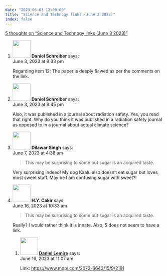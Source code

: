 ```yaml
---
date: "2023-06-03 12:00:00"
title: "Science and Technogy links (June 3 2023)"
index: false
---
```


[5 thoughts on &ldquo;Science and Technogy links (June 3 2023)&rdquo;](/lemire/blog/2023/06-03-science-and-technogy-links-june-3-2023)

<ol class="comment-list">
<li id="comment-652117" class="comment even thread-even depth-1">
<div class="comment-author vcard">
<img alt src="https://secure.gravatar.com/avatar/03c597b4f0b350f1892ea31aca1acb63?s=56&#038;d=mm&#038;r=g" srcset="https://secure.gravatar.com/avatar/03c597b4f0b350f1892ea31aca1acb63?s=112&#038;d=mm&#038;r=g 2x" class="avatar avatar-56 photo" height="56" width="56" decoding="async" /> <b class="fn">Daniel Schreiber</b> <span class="says">says:</span> </div>
<div class="comment-metadata"><time datetime="2023-06-03T21:33:37+00:00">June 3, 2023 at 9:33 pm</time></a> </div>
<div class="comment-content">
<p>Regarding item 12: The paper is deeply flawed as per the comments on the link.</p>
</div>
</li>
<li id="comment-652118" class="comment odd alt thread-odd thread-alt depth-1">
<div class="comment-author vcard">
<img alt src="https://secure.gravatar.com/avatar/03c597b4f0b350f1892ea31aca1acb63?s=56&#038;d=mm&#038;r=g" srcset="https://secure.gravatar.com/avatar/03c597b4f0b350f1892ea31aca1acb63?s=112&#038;d=mm&#038;r=g 2x" class="avatar avatar-56 photo" height="56" width="56" decoding="async" /> <b class="fn">Daniel Schreiber</b> <span class="says">says:</span> </div>
<div class="comment-metadata"><time datetime="2023-06-03T21:45:09+00:00">June 3, 2023 at 9:45 pm</time></a> </div>
<div class="comment-content">
<p>Also, it was published in a journal about radiation safety. Yes, you read that right. Why do you think it was published in a radiation safety journal as opposed to in a journal about actual climate science?</p>
</div>
</li>
<li id="comment-652200" class="comment even thread-even depth-1">
<div class="comment-author vcard">
<img alt src="https://secure.gravatar.com/avatar/cd53d1d2fba6750faf364c29157c8501?s=56&#038;d=mm&#038;r=g" srcset="https://secure.gravatar.com/avatar/cd53d1d2fba6750faf364c29157c8501?s=112&#038;d=mm&#038;r=g 2x" class="avatar avatar-56 photo" height="56" width="56" loading="lazy" decoding="async" /> <b class="fn">Dilawar Singh</b> <span class="says">says:</span> </div>
<div class="comment-metadata"><time datetime="2023-06-07T04:38:05+00:00">June 7, 2023 at 4:38 am</time></a> </div>
<div class="comment-content">
<blockquote><p>
This may be surprising to some but sugar is an acquired taste.
</p></blockquote>
<p>Very surprising indeed! My dog Kaalu also doesn&rsquo;t eat sugar but loves most sweet stuff. May be I am confusing sugar with sweet?!</p>
</div>
</li>
<li id="comment-652367" class="comment odd alt thread-odd thread-alt depth-1 parent">
<div class="comment-author vcard">
<img alt src="https://secure.gravatar.com/avatar/f7e7809bc6a6fdd99f463c5e3c593bf0?s=56&#038;d=mm&#038;r=g" srcset="https://secure.gravatar.com/avatar/f7e7809bc6a6fdd99f463c5e3c593bf0?s=112&#038;d=mm&#038;r=g 2x" class="avatar avatar-56 photo" height="56" width="56" loading="lazy" decoding="async" /> <b class="fn">H.Y. Cakir</b> <span class="says">says:</span> </div>
<div class="comment-metadata"><time datetime="2023-06-16T10:33:19+00:00">June 16, 2023 at 10:33 am</time></a> </div>
<div class="comment-content">
<blockquote><p>
This may be surprising to some but sugar is an acquired taste.
</p></blockquote>
<p>Really? I would rather think it is innate. Also, 5 does not seem to have a link.</p>
</div>
<ol class="children">
<li id="comment-652368" class="comment byuser comment-author-lemire bypostauthor even depth-2">
<div class="comment-author vcard">
<img alt src="https://secure.gravatar.com/avatar/2ca999bef9535950f5b84281a4dab006?s=56&#038;d=mm&#038;r=g" srcset="https://secure.gravatar.com/avatar/2ca999bef9535950f5b84281a4dab006?s=112&#038;d=mm&#038;r=g 2x" class="avatar avatar-56 photo" height="56" width="56" loading="lazy" decoding="async" /> <b class="fn"><a href="https://lemire.me/en/" class="url" rel="ugc">Daniel Lemire</a></b> <span class="says">says:</span> </div>
<div class="comment-metadata"><time datetime="2023-06-16T11:07:52+00:00">June 16, 2023 at 11:07 am</time></a> </div>
<div class="comment-content">
<p>Link: <a href="https://www.mdpi.com/2072-6643/15/9/2191" rel="nofollow ugc">https://www.mdpi.com/2072-6643/15/9/2191</a></p>
</div>
</li>
</ol>
</li>
</ol>
